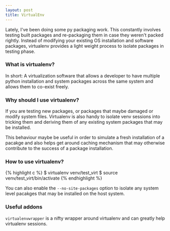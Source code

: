 ```yaml
---
layout: post
title: VirtualEnv
---
```

Lately, I've been doing some py packaging work. This constantly involves testing built packages and re-packaging them in case they weren't packed rightly. Instead of modifying your existing OS installation and software packages, virtualenv provides a light weight process to isolate packages in testing phase.

### What is virtualenv?
In short: A virtualization software that allows a developer to have multiple python installation and system packages across the same system and allows them to co-exist freely.

### Why should I use virtualenv?
If you are testing new packages, or packages that maybe damaged or modify system files. Virtualenv is also handy to isolate venv sessions into tricking them and deriving them of any existing system packages that may be installed.

This behaviour maybe be useful in order to simulate a fresh installation of a pacakge and also helps get around caching mechanism that may otherwise contribute to the success of a package installation.

### How to use virtualenv?
{% highlight c %}
$ virtualenv venv/test_virt
$ source venv/test_virt/bin/activate
{% endhighlight %}

You can also enable the <code>--no-site-packages</code> option to isolate any system level pacakges that may be installed on the host system.

### Useful addons
<code>virtualenvwrapper</code> is a nifty wrapper around virtualenv and can greatly help virtualenv sessions.
